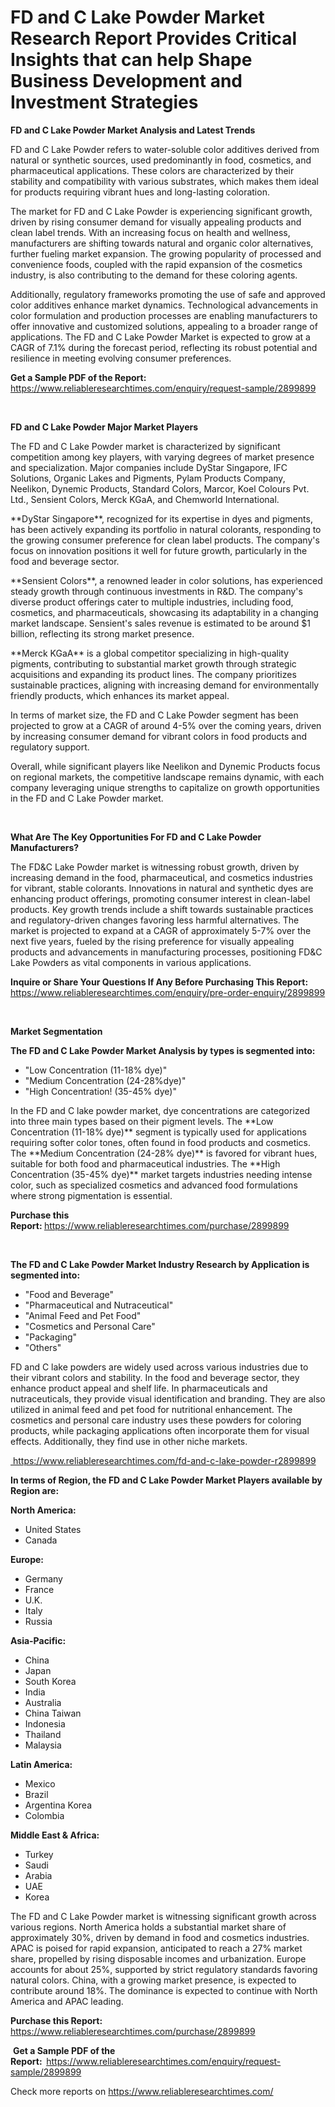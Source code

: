 <p><h1>FD and C Lake Powder Market Research Report Provides Critical Insights that can help Shape Business Development and Investment Strategies</h1></p><p><strong>FD and C Lake Powder Market Analysis and Latest Trends</strong></p>
<p><p>FD and C Lake Powder refers to water-soluble color additives derived from natural or synthetic sources, used predominantly in food, cosmetics, and pharmaceutical applications. These colors are characterized by their stability and compatibility with various substrates, which makes them ideal for products requiring vibrant hues and long-lasting coloration.</p><p>The market for FD and C Lake Powder is experiencing significant growth, driven by rising consumer demand for visually appealing products and clean label trends. With an increasing focus on health and wellness, manufacturers are shifting towards natural and organic color alternatives, further fueling market expansion. The growing popularity of processed and convenience foods, coupled with the rapid expansion of the cosmetics industry, is also contributing to the demand for these coloring agents.</p><p>Additionally, regulatory frameworks promoting the use of safe and approved color additives enhance market dynamics. Technological advancements in color formulation and production processes are enabling manufacturers to offer innovative and customized solutions, appealing to a broader range of applications. The FD and C Lake Powder Market is expected to grow at a CAGR of 7.1% during the forecast period, reflecting its robust potential and resilience in meeting evolving consumer preferences.</p></p>
<p><strong>Get a Sample PDF of the Report:&nbsp;</strong> <a href="https://www.reliableresearchtimes.com/enquiry/request-sample/2899899?utm_campaign=2642&utm_medium=2&utm_source=Github&utm_content=ia&utm_term=16032025&utm_id=fd-and-c-lake-powder">https://www.reliableresearchtimes.com/enquiry/request-sample/2899899</a></p>
<p>&nbsp;</p>
<p><strong>FD and C Lake Powder Major Market Players</strong></p>
<p><p>The FD and C Lake Powder market is characterized by significant competition among key players, with varying degrees of market presence and specialization. Major companies include DyStar Singapore, IFC Solutions, Organic Lakes and Pigments, Pylam Products Company, Neelikon, Dynemic Products, Standard Colors, Marcor, Koel Colours Pvt. Ltd., Sensient Colors, Merck KGaA, and Chemworld International.</p><p>**DyStar Singapore**, recognized for its expertise in dyes and pigments, has been actively expanding its portfolio in natural colorants, responding to the growing consumer preference for clean label products. The company's focus on innovation positions it well for future growth, particularly in the food and beverage sector.</p><p>**Sensient Colors**, a renowned leader in color solutions, has experienced steady growth through continuous investments in R&D. The company's diverse product offerings cater to multiple industries, including food, cosmetics, and pharmaceuticals, showcasing its adaptability in a changing market landscape. Sensient's sales revenue is estimated to be around $1 billion, reflecting its strong market presence.</p><p>**Merck KGaA** is a global competitor specializing in high-quality pigments, contributing to substantial market growth through strategic acquisitions and expanding its product lines. The company prioritizes sustainable practices, aligning with increasing demand for environmentally friendly products, which enhances its market appeal.</p><p>In terms of market size, the FD and C Lake Powder segment has been projected to grow at a CAGR of around 4-5% over the coming years, driven by increasing consumer demand for vibrant colors in food products and regulatory support. </p><p>Overall, while significant players like Neelikon and Dynemic Products focus on regional markets, the competitive landscape remains dynamic, with each company leveraging unique strengths to capitalize on growth opportunities in the FD and C Lake Powder market.</p></p>
<p>&nbsp;</p>
<p><strong>What Are The Key Opportunities For FD and C Lake Powder Manufacturers?</strong></p>
<p><p>The FD&C Lake Powder market is witnessing robust growth, driven by increasing demand in the food, pharmaceutical, and cosmetics industries for vibrant, stable colorants. Innovations in natural and synthetic dyes are enhancing product offerings, promoting consumer interest in clean-label products. Key growth trends include a shift towards sustainable practices and regulatory-driven changes favoring less harmful alternatives. The market is projected to expand at a CAGR of approximately 5-7% over the next five years, fueled by the rising preference for visually appealing products and advancements in manufacturing processes, positioning FD&C Lake Powders as vital components in various applications.</p></p>
<p><strong>Inquire or Share Your Questions If Any Before Purchasing This Report:</strong> <a href="https://www.reliableresearchtimes.com/enquiry/pre-order-enquiry/2899899?utm_campaign=2642&utm_medium=2&utm_source=Github&utm_content=ia&utm_term=16032025&utm_id=fd-and-c-lake-powder">https://www.reliableresearchtimes.com/enquiry/pre-order-enquiry/2899899</a></p>
<p>&nbsp;</p>
<p><strong>Market Segmentation</strong></p>
<p><strong>The FD and C Lake Powder Market Analysis by types is segmented into:</strong></p>
<p><ul><li>"Low Concentration (11-18% dye)"</li><li>"Medium Concentration (24-28%dye)"</li><li>"High Concentration! (35-45% dye)"</li></ul></p>
<p><p>In the FD and C lake powder market, dye concentrations are categorized into three main types based on their pigment levels. The **Low Concentration (11-18% dye)** segment is typically used for applications requiring softer color tones, often found in food products and cosmetics. The **Medium Concentration (24-28% dye)** is favored for vibrant hues, suitable for both food and pharmaceutical industries. The **High Concentration (35-45% dye)** market targets industries needing intense color, such as specialized cosmetics and advanced food formulations where strong pigmentation is essential.</p></p>
<p><strong>Purchase this Report:&nbsp;</strong><a href="https://www.reliableresearchtimes.com/purchase/2899899?utm_campaign=2642&utm_medium=2&utm_source=Github&utm_content=ia&utm_term=16032025&utm_id=fd-and-c-lake-powder">https://www.reliableresearchtimes.com/purchase/2899899</a></p>
<p>&nbsp;</p>
<p><strong>The FD and C Lake Powder Market Industry Research by Application is segmented into:</strong></p>
<p><ul><li>"Food and Beverage"</li><li>"Pharmaceutical and Nutraceutical"</li><li>"Animal Feed and Pet Food"</li><li>"Cosmetics and Personal Care"</li><li>"Packaging"</li><li>"Others"</li></ul></p>
<p><p>FD and C lake powders are widely used across various industries due to their vibrant colors and stability. In the food and beverage sector, they enhance product appeal and shelf life. In pharmaceuticals and nutraceuticals, they provide visual identification and branding. They are also utilized in animal feed and pet food for nutritional enhancement. The cosmetics and personal care industry uses these powders for coloring products, while packaging applications often incorporate them for visual effects. Additionally, they find use in other niche markets.</p></p>
<p><a href="https://www.reliableresearchtimes.com/fd-and-c-lake-powder-r2899899?utm_campaign=2642&utm_medium=2&utm_source=Github&utm_content=ia&utm_term=16032025&utm_id=fd-and-c-lake-powder">&nbsp;https://www.reliableresearchtimes.com/fd-and-c-lake-powder-r2899899</a></p>
<p><strong>In terms of Region, the FD and C Lake Powder Market Players available by Region are:</strong></p>
<p>
    <p> <strong> North America: </strong>
        <ul>
            <li>United States</li>
            <li>Canada</li>
        </ul>
        </p> 
    <p> <strong> Europe: </strong>
        <ul>
            <li>Germany</li>
            <li>France</li>
            <li>U.K.</li>
            <li>Italy</li>
            <li>Russia</li>
        </ul>
        </p> 
    <p> <strong> Asia-Pacific: </strong>
        <ul>
            <li>China</li>
            <li>Japan</li>
            <li>South Korea</li>
            <li>India</li>
            <li>Australia</li>
            <li>China Taiwan</li>
            <li>Indonesia</li>
            <li>Thailand</li>
            <li>Malaysia</li>
        </ul>
        </p> 
    <p> <strong> Latin America: </strong>
        <ul>
            <li>Mexico</li>
            <li>Brazil</li>
            <li>Argentina Korea</li>
            <li>Colombia</li>
        </ul>
        </p> 
    <p> <strong> Middle East & Africa: </strong>
        <ul>
            <li>Turkey</li>
            <li>Saudi</li>
            <li>Arabia</li>
            <li>UAE</li>
            <li>Korea</li>
        </ul>
    </p>
    </p>
<p><p>The FD and C Lake Powder market is witnessing significant growth across various regions. North America holds a substantial market share of approximately 30%, driven by demand in food and cosmetics industries. APAC is poised for rapid expansion, anticipated to reach a 27% market share, propelled by rising disposable incomes and urbanization. Europe accounts for about 25%, supported by strict regulatory standards favoring natural colors. China, with a growing market presence, is expected to contribute around 18%. The dominance is expected to continue with North America and APAC leading.</p></p>
<p><strong>Purchase this Report: </strong><a href="https://www.reliableresearchtimes.com/purchase/2899899?utm_campaign=2642&utm_medium=2&utm_source=Github&utm_content=ia&utm_term=16032025&utm_id=fd-and-c-lake-powder">https://www.reliableresearchtimes.com/purchase/2899899</a></p>
<p>&nbsp;<strong>Get a Sample PDF of the Report:&nbsp;&nbsp;</strong><a href="https://www.reliableresearchtimes.com/enquiry/request-sample/2899899?utm_campaign=2642&utm_medium=2&utm_source=Github&utm_content=ia&utm_term=16032025&utm_id=fd-and-c-lake-powder">https://www.reliableresearchtimes.com/enquiry/request-sample/2899899</a></p>
<p><strong></strong></p>
<p>Check more reports on <a href="https://www.reliableresearchtimes.com/?utm_campaign=2642&utm_medium=2&utm_source=Github&utm_content=ia&utm_term=16032025&utm_id=fd-and-c-lake-powder">https://www.reliableresearchtimes.com/</a></p>